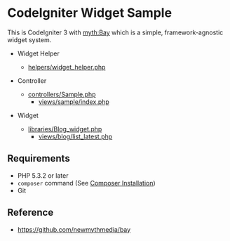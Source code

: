 # CodeIgniter Widget Sample

This is CodeIgniter 3 with [myth:Bay](https://github.com/newmythmedia/bay) which is a simple, framework-agnostic widget system.

* Widget Helper
  * [helpers/widget_helper.php](https://github.com/kenjis/codeigniter-widgets/blob/master/application/helpers/widget_helper.php)

* Controller
  * [controllers/Sample.php](https://github.com/kenjis/codeigniter-widgets/blob/master/application/controllers/Sample.php)
    * [views/sample/index.php](https://github.com/kenjis/codeigniter-widgets/blob/master/application/views/sample/index.php)

* Widget
  * [libraries/Blog_widget.php](https://github.com/kenjis/codeigniter-widgets/blob/master/application/libraries/Blog_widget.php)
    * [views/blog/list_latest.php](https://github.com/kenjis/codeigniter-widgets/blob/master/application/views/blog/list_latest.php)

## Requirements

* PHP 5.3.2 or later
* `composer` command (See [Composer Installation](https://getcomposer.org/doc/00-intro.md#installation-linux-unix-osx))
* Git

## Reference

* <https://github.com/newmythmedia/bay>
